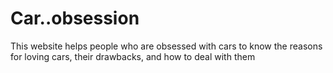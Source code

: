 # Car..obsession
This website helps people who are obsessed with cars to know the reasons for loving cars, their drawbacks, and how to deal with them
